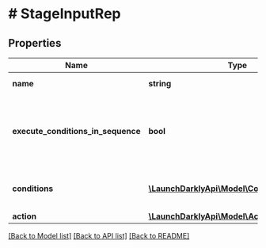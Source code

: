 # # StageInputRep

## Properties

Name | Type | Description | Notes
------------ | ------------- | ------------- | -------------
**name** | **string** | The stage name | [optional]
**execute_conditions_in_sequence** | **bool** | Whether to execute the conditions in sequence for the given stage | [optional]
**conditions** | [**\LaunchDarklyApi\Model\ConditionInputRep[]**](ConditionInputRep.md) | An array of conditions for the stage. | [optional]
**action** | [**\LaunchDarklyApi\Model\ActionInputRep**](ActionInputRep.md) |  | [optional]

[[Back to Model list]](../../README.md#models) [[Back to API list]](../../README.md#endpoints) [[Back to README]](../../README.md)
